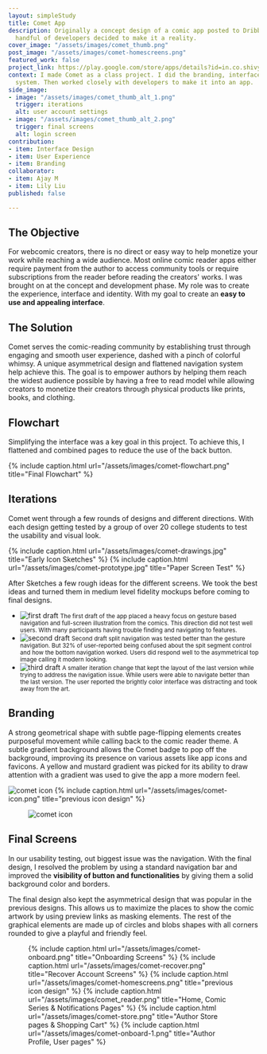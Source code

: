 ```yaml
---
layout: simpleStudy
title: Comet App
description: Originally a concept design of a comic app posted to Dribbble. Till a
  handful of developers decided to make it a reality.
cover_image: "/assets/images/comet_thumb.png"
post_image: "/assets/images/comet-homescreens.png"
featured_work: false
project_link: https://play.google.com/store/apps/details?id=in.co.shivy.comet
context: I made Comet as a class project. I did the branding, interface and design
  system. Then worked closely with developers to make it into an app.
side_image:
- image: "/assets/images/comet_thumb_alt_1.png"
  trigger: iterations
  alt: user account settings
- image: "/assets/images/comet_thumb_alt_2.png"
  trigger: final screens
  alt: login screen
contribution:
- item: Interface Design
- item: User Experience
- item: Branding
collaborator:
- item: Ajay M
- item: Lily Liu
published: false

---
```

## The Objective
For webcomic creators, there is no direct or easy way to help monetize your work while reaching a wide audience. Most online comic reader apps either require payment from the author to access community tools or require subscriptions from the reader before reading the creators' works. I was brought on at the concept and development phase. My role was to create the experience, interface and identity. With my goal to create an **easy to use and appealing interface**.


## The Solution

Comet serves the comic-reading community by establishing trust through engaging and smooth user experience, dashed with a pinch of colorful whimsy. 
A unique asymmetrical design and flattened navigation system help achieve this. The goal is to empower authors by helping them reach the widest audience possible by having a free to read model while allowing creators to monetize their creators through physical products like prints, books, and clothing.


## Flowchart
Simplifying the interface was a key goal in this project. To achieve this, I flattened and combined pages to reduce the use of the back button.

{% include caption.html url="/assets/images/comet-flowchart.png" title="Final Flowchart" %}


## Iterations

Comet went through a few rounds of designs and different directions. With each design getting tested by a group of over 20 college students to
test the usability and visual look.

<div class="simpleGrid">
{% include caption.html url="/assets/images/comet-drawings.jpg" title="Early Icon Sketches" %}
{% include caption.html url="/assets/images/comet-prototype.jpg" title="Paper Screen Test" %}
</div>

After Sketches a few rough ideas for the different screens. We took the best ideas and turned them in medium level fidelity mockups before coming to final designs.
<div class="splide">
	<div class="splide__track">
		<ul class="splide__list">
			<li class="splide__slide">
        <div class="splide__slide__container">
          <img src="/assets/images/comet_drafts01.png" alt="first draft">
          <small>The first draft of the app placed a heavy focus on gesture based navigation and full-screen illustration from the comics. This direction did not test well users. With many participants having trouble finding and navigating to features.</small> 
        </div>
      </li>
			<li class="splide__slide">
        <div class="splide__slide__container">
          <img src="/assets/images/comet_drafts03.png" alt="second draft">
          <small>Second draft split navigation was tested better than the gesture navigation. But 32% of user-reported being confused about the spit segment control and how the bottom navigation worked. Users did respond well to the asymmetrical top image calling it modern looking.</small> 
        </div>
      </li>
			<li class="splide__slide">
      <div class="splide__slide__container">
        <img src="/assets/images/comet_drafts02.png" alt="third draft">
            <small>A smaller iteration change that kept the layout of the last version while trying to address the navigation issue. While users were able to navigate better than the last version. The user reported the brightly color interface was distracting and took away from the art.</small>
            </div>
      </li>
		</ul>
	</div>
</div>

## Branding

A strong geometrical shape with subtle page-flipping elements creates purposeful movement while calling back to the comic reader theme. A subtle gradient background allows the Comet badge to pop off the background, improving its presence on various assets like app icons and favicons. A yellow and mustard gradient was picked
for its ability to draw attention with a gradient was used to give the app a more modern feel.

<div class="simpleGrid">
  <img src="/assets/images/comet_icon.png" alt="comet icon">
  {% include caption.html url="/assets/images/comet-icon.png" title="previous icon design" %}
</div>
<figure>
  <img src="/assets/images/comet-colors.png" alt="comet icon">
</figure>



## Final Screens
In our usability testing, out biggest issue was the navigation. With the final design, I resolved the problem by 
using a standard navigation bar and improved the **visibility of button and functionalities** by giving them a solid 
background color and borders.

The final design also kept the asymmetrical design that was popular in the previous designs. This allows us to maximize the places to show
the comic artwork by using preview links as masking elements. The rest of the graphical elements are made up of circles and blobs shapes with
all corners rounded to give a playful and friendly feel.

<figure class="simpleGrid">
{% include caption.html url="/assets/images/comet-onboard.png" title="Onboarding Screens" %}
{% include caption.html url="/assets/images/comet-recover.png" title="Recover Account Screens" %}
{% include caption.html url="/assets/images/comet-homescreens.png" title="previous icon design" %}
{% include caption.html url="/assets/images/comet_reader.png" title="Home, Comic Series & Notifications Pages" %}
{% include caption.html url="/assets/images/comet-store.png" title="Author Store pages & Shopping Cart" %}
{% include caption.html url="/assets/images/comet-onboard-1.png" title="Author Profile, User pages" %}
<!-- <div>
  <img src="/assets/images/comet-onboard.png" alt="onboarding screens">
  <small>↑ Onboarding Screens</small>
</div>
<div>
  <img src="/assets/images/comet-recover.png" alt="onboarding screens">
  <small>↑ Recover Account Screens</small>
</div>
</figure>
<figure class="simpleGrid">
<div>
  <img src="/assets/images/comet-homescreens.png" alt="onboarding screens">
  <small>↑ Home, Comic Series & Notifications Pages</small>
</div>
<div>
  <img src="/assets/images/comet_reader.png" alt="onboarding screens">
  <small>↑ Comic Reader Pages</small>
</div>
</figure>
 -->
</figure>